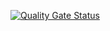 

[![Quality Gate Status](https://sonarcloud.io/api/project_badges/measure?project=kimipsen_Groupify&metric=alert_status)](https://sonarcloud.io/summary/new_code?id=kimipsen_Groupify)